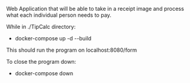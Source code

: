 Web Application that will be able to take in a receipt image and process what each individual person needs to pay.

While in ./TipCalc directory:
- docker-compose up -d --build

This should run the program on localhost:8080/form

To close the program down:
- docker-compose down